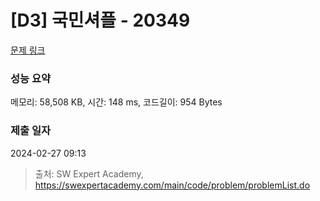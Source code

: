 # [D3] 국민셔플 - 20349 

[문제 링크](https://swexpertacademy.com/main/code/problem/problemDetail.do?contestProbId=AY3jpQ8qXZ8DFARM) 

### 성능 요약

메모리: 58,508 KB, 시간: 148 ms, 코드길이: 954 Bytes

### 제출 일자

2024-02-27 09:13



> 출처: SW Expert Academy, https://swexpertacademy.com/main/code/problem/problemList.do